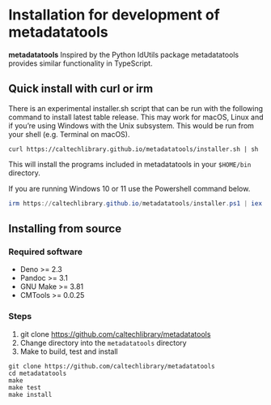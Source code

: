 Installation for development of **metadatatools**
===========================================

**metadatatools** Inspired by the Python IdUtils package metadatatools provides similar functionality in TypeScript.

Quick install with curl or irm
------------------------------

There is an experimental installer.sh script that can be run with the following command to install latest table release. This may work for macOS, Linux and if you’re using Windows with the Unix subsystem. This would be run from your shell (e.g. Terminal on macOS).

~~~shell
curl https://caltechlibrary.github.io/metadatatools/installer.sh | sh
~~~

This will install the programs included in metadatatools in your `$HOME/bin` directory.

If you are running Windows 10 or 11 use the Powershell command below.

~~~ps1
irm https://caltechlibrary.github.io/metadatatools/installer.ps1 | iex
~~~

Installing from source
----------------------

### Required software

- Deno &gt;&#x3D; 2.3
- Pandoc &gt;&#x3D; 3.1
- GNU Make &gt;&#x3D; 3.81
- CMTools &gt;&#x3D; 0.0.25

### Steps

1. git clone https://github.com/caltechlibrary/metadatatools
2. Change directory into the `metadatatools` directory
3. Make to build, test and install

~~~shell
git clone https://github.com/caltechlibrary/metadatatools
cd metadatatools
make
make test
make install
~~~

